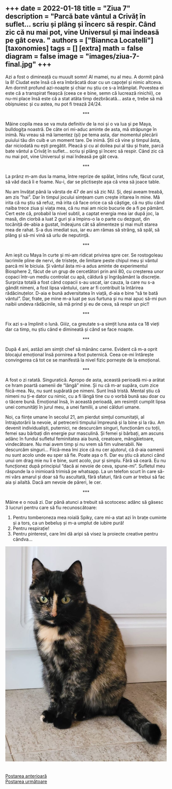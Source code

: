
+++
    date = 2022-01-18
    title = "Ziua 7"
    description = "Parcă bate vântul a Crivăț în suflet… scriu și plâng și încerc să respir. Când zic că nu mai pot, vine Universul și mai îndeasă pe gât ceva. "
    authors = ["Biannca Locatelli"]
    [taxonomies]
    tags = []
    [extra]
    math = false
    diagram = false
    image = "images/ziua-7-final.jpg"
    +++
---

Azi a fost o dimineață cu muuult somn! Al mamei, nu al meu. A dormit până la 8! Ciudat este însă că era îmbrăcată doar cu un capoțel și nimic altceva. Am dormit profund azi-noapte și chiar nu știu ce s-a întâmplat. Povestea ei este că a transpirat fleașcă (ceea ce e bine, semn că lucrează rinichii), ce nu-mi place însă este că a stat atâta timp dezbrăcată... asta e, trebe să mă obișnuiesc și cu astea, nu pot fi trează 24/24.

<p style="text-align: center;">***</p>

Mâine copila mea se va muta definitiv de la noi și o va lua și pe Maya, bulldogița noastră. De câte ori mi-aduc aminte de asta, mă străpunge în inimă. Nu vreau să mă lamentez (și) pe tema asta, dar momentul plecării puiului tău din cuib e un moment tare. De inimă. Știi că vine și timpul ăsta, dar niciodată nu ești pregătit. Pleacă și cu al doilea pui al tău și frate, parcă bate vântul a Crivăț în suflet… scriu și plâng și încerc să respir. Când zic că nu mai pot, vine Universul și mai îndeasă pe gât ceva.

<p style="text-align: center;">***</p>

La prânz m-am dus la mama, între reprize de spălat, întins rufe, făcut curat, să văd dacă îi e foame. Nu-i, dar se plictisește așa că vrea să joace table.

Nu am învățat până la vârsta de 47 de ani să zic NU. Și, deși aveam treabă, am zis “hai”. Dar în timpul jocului simțeam cum crește iritarea în mine. Mă irita că nu știu să refuz, mă irita că face orice ca să câștige, că nu știu când naiba trece ziua și viața mea, că nu mai am nicio bucurie de a fi pe pământ. Cert este că, probabil la nivel subtil, a captat energia mea iar după joc, la masă, din ciorbă a luat 2 guri și a împins-o la o parte cu dezgust, din tocăniță de-abia a gustat, îndeajuns cât să alimenteze și mai mult starea mea de rahat. S-a dus imediat sus, iar eu am rămas să strâng, să spăl, să plâng și să-mi vină să urlu de neputință.

<p style="text-align: center;">***</p>

Am ieșit cu Maya în curte și mi-am ridicat privirea spre cer. Se rostogoleau lacrimile pline de nervi, de tristețe, de limitare peste chipul meu și vântul parcă mi le biciuia. Și vântul ăsta mi-a adus aminte de experimentul Biosphere 2, făcut de un grup de cercetători prin anii 80, cu creșterea unor copaci într-un mediu controlat cu apă, căldură și îngrășământ la discreție. Surpriza totală a fost când copacii s-au uscat, iar cauza, la care nu s-a gândit nimeni, a fost lipsa vântului, care ar fi contribuit la întărirea rădăcinuțelor. D-aia e bună adversitatea în viață, d-aia e bine “să te bată vântul”. Dar, frate, pe mine m-a luat pe sus furtuna și nu mai apuc să-mi pun naibii undeva rădăcinile, să mă prind și eu de ceva, să respir un pic!!

<p style="text-align: center;">***</p>

Fix azi s-a împlinit o lună. Giiiz, ca greutate s-a simțit luna asta ca 18 vieți dar ca timp, nu știu când e dimineată și când se face noapte.

<p style="text-align: center;">***</p>

După 4 ani, astăzi am simțit chef să mănânc carne. Evident că m-a oprit blocajul emoțional însă pornirea a fost puternică. Ceea ce-mi întărește convingerea că tot ce se manifestă la nivel fizic pornește de la emoțional.

<p style="text-align: center;">***</p>

A fost o zi ratată. Singuratică. Apropo de asta, această perioadă mi-a arătat ce hram poartă oamenii de “lângă” mine. Și nu că m-ar supăra, cum zice fiică-mea. Nu, nu sunt supărată pe nimeni. Sunt însă tristă. Mental știu că nimeni nu ți-e dator cu nimic, cu a fi lângă tine cu o vorbă bună sau doar cu o tăcere bună. Emoțional însă, în această perioadă, am resimțit cumplit lipsa unei comunități în jurul meu, a unei familii, a unei călduri umane.

Noi, ca ființe umane în secolul 21, am pierdut simțul comunitații, al întrajutorării la nevoie, al petrecerii timpului împreună și la bine și la rău. Am devenit individualiști, puternici, ne descurcăm singuri, funcționăm cu toții, femei sau bărbați din energie pur masculină. Și femei și bărbați, am ascuns adânc în fundul sufletul feminitatea aia bună, creatoare, mângâietoare, vindecătoare. Nu mai avem timp și nu vrem să fim vulnerabili. Ne descurcăm singuri… Fiică-mea îmi zice că nu cer ajutorul, că d-aia oamenii nu sunt acolo unde eu sper să fie. Poate așa o fi. Dar eu știu că atunci când unui om drag mie nu îi e bine, sunt acolo, pur și simplu. Fără să ceară. Eu nu funcționez după principiul “dacă ai nevoie de ceva, spune-mi”. Sufletul meu răspunde la o inimioară trimisă pe whatsapp. La un telefon scurt în care să-mi vărs amarul și doar să fiu ascultată, fără sfaturi, fără cum ar trebui să fac aia și ailaltă. Dacă am nevoie de păreri, le cer.

<p style="text-align: center;">***</p>

Mâine e o nouă zi. Dar până atunci a trebuit să scotocesc adânc să găsesc 3 lucruri pentru care să fiu recunoscătoare:

1. Pentru tomberoneza mea roială Spiky, care mi-a stat azi în brațe cuminte și a tors, ca un bebeluș și m-a umplut de iubire pură!
2. Pentru respirație!
3. Pentru pinterest, care îmi dă aripi să visez la proiecte creative pentru cândva...


<div class="flex justify-center">
  <img src="images/spikylina-768x1024.jpeg" />
</div>

<br/>

<br/>

<div class="flex justify-between">
  <div>
    <a href="/blog/ziua-6/">Postarea anterioară</a>
  </div>
  <div>
    <a href="/blog/ziua-8/">Postarea următoare</a>
  </div>
</div>